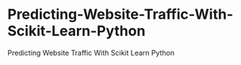 # Predicting-Website-Traffic-With-Scikit-Learn-Python
Predicting Website Traffic With Scikit Learn Python
